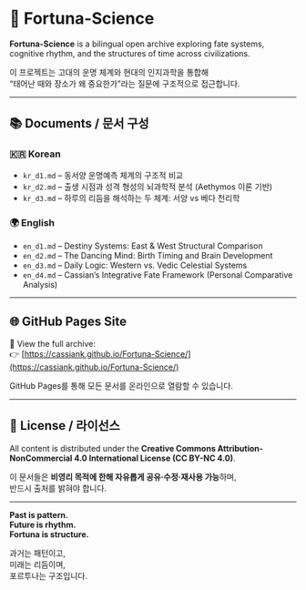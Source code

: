# 🔮 Fortuna-Science

**Fortuna-Science** is a bilingual open archive exploring fate systems, cognitive rhythm, and the structures of time across civilizations.

이 프로젝트는 고대의 운명 체계와 현대의 인지과학을 통합해  
“태어난 때와 장소가 왜 중요한가”라는 질문에 구조적으로 접근합니다.

---

## 📚 Documents / 문서 구성

### 🇰🇷 Korean
- `kr_d1.md` – 동서양 운명예측 체계의 구조적 비교  
- `kr_d2.md` – 출생 시점과 성격 형성의 뇌과학적 분석 (Aethymos 이론 기반)  
- `kr_d3.md` – 하루의 리듬을 해석하는 두 체계: 서양 vs 베다 천리학

### 🌍 English
- `en_d1.md` – Destiny Systems: East & West Structural Comparison  
- `en_d2.md` – The Dancing Mind: Birth Timing and Brain Development  
- `en_d3.md` – Daily Logic: Western vs. Vedic Celestial Systems  
- `en_d4.md` – Cassian’s Integrative Fate Framework (Personal Comparative Analysis)

---

## 🌐 GitHub Pages Site

📂 View the full archive:  
👉 [https://cassiank.github.io/Fortuna-Science/](https://cassiank.github.io/Fortuna-Science/)

GitHub Pages를 통해 모든 문서를 온라인으로 열람할 수 있습니다.

---

## 📄 License / 라이선스

All content is distributed under the **Creative Commons Attribution-NonCommercial 4.0 International License (CC BY-NC 4.0)**.

이 문서들은 **비영리 목적에 한해 자유롭게 공유·수정·재사용 가능**하며,  
반드시 출처를 밝혀야 합니다.

---

**Past is pattern.  
Future is rhythm.  
Fortuna is structure.**

과거는 패턴이고,  
미래는 리듬이며,  
포르투나는 구조입니다.